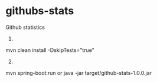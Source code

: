 # githubs-stats
Github statistics

1)
mvn clean install -DskipTests="true"

2)
mvn spring-boot:run
or
java -jar target/github-stats-1.0.0.jar


